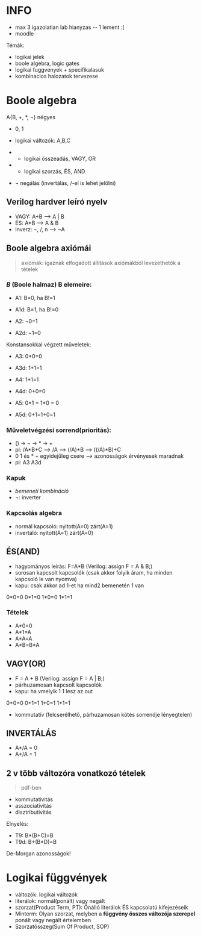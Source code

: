 # INFO
- max 3 igazolatlan lab hianyzas -- 1 lement :(
- moodle

Témák:
- logikai jelek
- boole algebra, logic gates
- logikai fuggvenyek + specifikalasuk
- kombinacios halozatok tervezese

# Boole algebra
A{B, +, \*, ¬} négyes
- 0, 1
- logikai változók: A,B,C

- + logikai összeadás, VAGY, OR
- * logikai szorzás, ÉS, AND
- ¬ negálás (invertálás, /-el is lehet jelölni)

## Verilog hardver leíró nyelv
- VAGY: A+B --> A | B
- ÉS: A\*B --> A & B
- Inverz: ¬, /, n --> ~A

## Boole algebra axiómái
> axiómák: igaznak elfogadott állítások
> axiómákból levezethetők a tételek

### *B* (Boole halmaz) B elemeire:
- A1: B=0, ha B!=1
- A1d: B=1, ha B!=0

- A2: ¬0=1
- A2d: ¬1=0

Konstansokkal végzett műveletek:
- A3: 0\*0=0
- A3d: 1+1=1

- A4: 1\*1=1
- A4d: 0+0=0

- A5: 0\*1 = 1\*0 = 0
- A5d: 0+1=1+0=1

### Műveletvégzési sorrend(prioritás):
- () -> ¬ -> * -> +
- pl: /A\*B+C --> /A --> (/A)\*B --> ((/A)\*B)+C
- 0 1 és * + egyidejűleg csere --> azonosságok érvényesek maradnak
- pl: A3 A3d

### Kapuk
- *bemeneti kombináció*
- ¬: inverter
<kep>

### Kapcsolás algebra
- normál kapcsoló: nyitott(A=0) zárt(A=1)
- invertáló: nyitott(A=1) zárt(A=0)

## ÉS(AND)
- hagyományos leírás: F=A\*B (Verilog: assign F = A & B;)
- sorosan kapcsolt kapcsolók (csak akkor folyik áram, ha minden kapcsoló le van nyomva)
- kapu: csak akkor ad 1-et ha mind2 bemenetén 1 van

0\*0=0
0\*1=0
1\*0=0
1\*1=1

### Tételek
- A\*0=0
- A\*1=A
- A\*A=A
- A\*B=B\*A

## VAGY(OR)
- F = A + B (Verilog: assign F = A | B;)
- párhuzamosan kapcsolt kapcsolók
- kapu: ha vmelyik 1 1 lesz az out

0+0=0
0+1=1
1+0=1
1+1=1

- kommutatív (felcserélhető, párhuzamosan kötés sorrendje lényegtelen)

## INVERTÁLÁS
- A\*/A = 0
- A+/A = 1

## 2 v több változóra vonatkozó tételek
> pdf-ben
- kommutativitás
- asszociativitás
- disztributivitás

Elnyelés:
- T9: B\*(B+C)=B
- T9d: B+(B\*D)=B

De-Morgan azonosságok!

# Logikai függvények
- változók: logikai változók
- literálok: normál(ponált) vagy negált
- szorzat(Product Term, PT): Önálló literálok ÉS kapcsolatú kifejezéseik
- Minterm: Olyan szorzat, melyben a **függvény összes változója szerepel** ponált vagy negált értelemben
- Szorzatösszeg(Sum Of Product, SOP)



